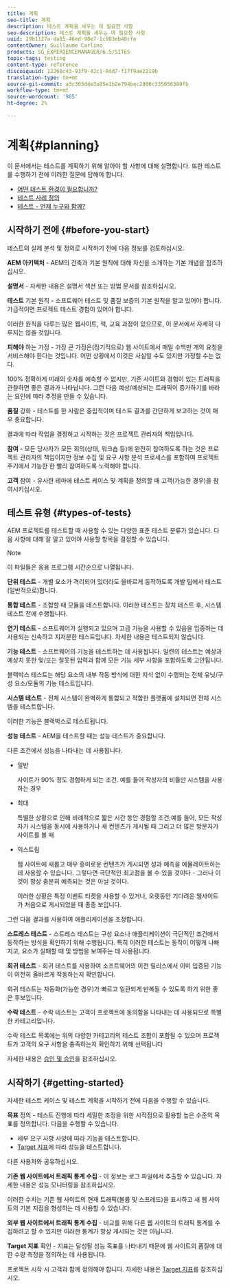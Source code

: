 ```yaml
---
title: 계획
seo-title: 계획
description: 테스트 계획을 세우는 데 필요한 사항
seo-description: 테스트 계획을 세우는 데 필요한 사항
uuid: 29b1127a-da85-46ed-98e7-1c983eb40cfe
contentOwner: Guillaume Carlino
products: SG_EXPERIENCEMANAGER/6.5/SITES
topic-tags: testing
content-type: reference
discoiquuid: 12268c43-93f9-42c1-8dd7-f17f9ae2219b
translation-type: tm+mt
source-git-commit: a3c303d4e3a85e1b2e794bec2006c335056309fb
workflow-type: tm+mt
source-wordcount: '985'
ht-degree: 2%

---
```



# 계획{#planning}

이 문서에서는 테스트를 계획하기 위해 알아야 할 사항에 대해 설명합니다. 또한 테스트를 수행하기 전에 이러한 질문에 답해야 합니다.

* [어떤 테스트 환경이 필요합니까?](/help/sites-developing/test-environments.md)
* [테스트 사례 정의](/help/sites-developing/test-cases.md)
* [테스트 - 언제 누구와 함께?](/help/sites-developing/when-who.md)

## 시작하기 전에 {#before-you-start}

테스트의 실제 분석 및 정의로 시작하기 전에 다음 정보를 검토하십시오.

**AEM 아키텍처**  - AEM의 건축과 기본 원칙에 대해 자신을 소개하는 기본 개념을 참조하십시오.

**설명서**  - 자세한 내용은 설명서 섹션 또는 방법 문서를 참조하십시오.

**테스트**  기본 원칙 - 소프트웨어 테스트 및 품질 보증의 기본 원칙을 알고 있어야 합니다. 가급적이면 프로젝트 테스트 경험이 있어야 합니다.

이러한 원칙을 다루는 많은 웹사이트, 책, 교육 과정이 있으므로, 이 문서에서 자세히 다루지는 않을 것입니다.

**피해야**  하는 가정 - 가장 큰 가정은(정기적으로) 웹 사이트에서 매일 수백만 개의 요청을 서비스해야 한다는 것입니다. 어떤 상황에서 이것은 사실일 수도 있지만 가정할 수는 없다.

100% 정확하게 미래의 숫자를 예측할 수 없지만, 기존 사이트와 경험이 있는 트래픽을 관찰하면 좋은 결과가 나타납니다. 그런 다음 예상/예상되는 트래픽이 증가하기를 바라는 요인에 따라 추정을 만들 수 있습니다.

**품질**  강화 - 테스트를 한 사람은 중립적이며 테스트 결과를 간단하게 보고하는 것이 매우 중요합니다.

결과에 따라 작업을 결정하고 시작하는 것은 프로젝트 관리자의 책임입니다.

**참여**  - 모든 당사자가 모든 회의(상태, 워크숍 등)에 완전히 참여하도록 하는 것은 프로젝트 관리자의 책임이지만 정보 수집 및 요구 사항 분석 프로세스를 포함하여 프로젝트 주기에서 가능한 한 빨리 참여하도록 노력해야 합니다.

**고객**  참여 - 유사한 테마에 테스트 케이스 및 계획을 정의할 때 고객(가능한 경우)을 참여시키십시오.

## 테스트 유형 {#types-of-tests}

AEM 프로젝트를 테스트할 때 사용할 수 있는 다양한 표준 테스트 분류가 있습니다. 다음 사항에 대해 잘 알고 있어야 사용할 항목을 결정할 수 있습니다.

>[!NOTE]
>
>이 파일들은 응용 프로그램 시간순으로 나열됩니다.

**단위 테스트**  - 개별 요소가 격리되어 있더라도 올바르게 동작하도록 개발 팀에서 테스트(일반적으로)합니다.

**통합 테스트**  - 조합할 때 모듈을 테스트합니다. 이러한 테스트는 장치 테스트 후, 시스템 테스트 전에 수행됩니다.

**연기 테스트**  - 소프트웨어가 실행되고 있으며 고급 기능을 사용할 수 있음을 입증하는 데 사용되는 신속하고 지저분한 테스트입니다. 자세한 내용은 테스트되지 않습니다.

**기능 테스트**  - 소프트웨어의 기능을 테스트하는 데 사용됩니다. 일련의 테스트는 예상과 예상치 못한 및/또는 잘못된 입력과 함께 모든 기능 세부 사항을 포함하도록 고안됩니다.

블랙박스 테스트는 해당 요소의 내부 작동 방식에 대한 지식 없이 수행되는 전체 유닛/구성 요소/모듈의 기능 테스트입니다.

**시스템 테스트**  - 전체 시스템이 완벽하게 통합되고 적합한 플랫폼에 설치되면 전체 시스템을 테스트합니다.

이러한 기능은 블랙박스로 테스트됩니다.

**성능 테스트**  - AEM을 테스트할 때는 성능 테스트가 중요합니다.

다른 조건에서 성능을 나타내는 데 사용됩니다.

* 일반

   사이트가 90% 정도 경험하게 되는 조건. 예를 들어 작성자의 비율만 시스템을 사용하는 경우

* 최대

   특별한 상황으로 인해 비례적으로 짧은 시간 동안 경험할 조건;예를 들어, 모든 작성자가 시스템을 동시에 사용하거나 새 컨텐츠가 게시될 때 그리고 더 많은 방문자가 사이트를 볼 때

* 익스트림

   웹 사이트에 새롭고 매우 흥미로운 컨텐츠가 게시되면 성과 예측을 에뮬레이트하는 데 사용할 수 있습니다. 그렇다면 극단적인 최고점을 볼 수 있을 것이다 - 그러나 이것이 항상 충분히 예측되는 것은 아닐 것이다.

   이러한 상황은 특정 이벤트 티켓을 사용할 수 있거나, 오랫동안 기다려온 웹사이트가 처음으로 게시되었을 때 종종 보입니다.

그런 다음 결과를 사용하여 애플리케이션을 조정합니다.

**스트레스 테스트**  - 스트레스 테스트는 구성 요소나 애플리케이션이 극단적인 조건에서 동작하는 방식을 확인하기 위해 수행됩니다. 특히 이러한 테스트는 동작이 어떻게 나빠지고, 요소가 실패할 때 및 방법을 보여주는 데 사용됩니다.

**회귀 테스트**  - 회귀 테스트를 사용하여 소프트웨어의 이전 릴리스에서 이미 입증된 기능이 여전히 올바르게 작동하는지 확인합니다.

회귀 테스트는 자동화(가능한 경우)가 빠르고 일관되게 반복될 수 있도록 하기 위한 좋은 후보입니다.

**수락 테스트**  - 수락 테스트는 고객이 프로젝트에 동의함을 나타내는 데 사용되므로 특별한 카테고리입니다.

수락 테스트 목록에는 위의 다양한 카테고리의 테스트 조합이 포함될 수 있으며 프로젝트가 고객의 요구 사항을 충족하는지 확인하기 위해 선택됩니다

자세한 내용은 [승인 및 승인](/help/sites-developing/acceptance-signoff.md)을 참조하십시오.

## 시작하기 {#getting-started}

자세한 테스트 케이스 및 테스트 계획을 시작하기 전에 다음을 수행할 수 있습니다.

**목표**  정의 - 테스트 진행에 따라 세밀한 조정을 위한 시작점으로 활용할 높은 수준의 목표를 정의합니다. 다음을 수행할 수 있습니다.

* 세부 요구 사항 사양에 따라 기능을 테스트합니다.
* [Target 지표](/help/managing/best-practices-further-reference.md#key-performance-indicators-and-target-metrics)에 따라 성능을 테스트합니다.

다른 사용자와 공유하십시오.

**기존 웹 사이트에서 트래픽 통계 수집**  - 이 정보는 로그 파일에서 추출할 수 있습니다. 자세한 내용은 성능 모니터링을 참조하십시오.

이러한 수치는 기존 웹 사이트의 현재 트래픽(볼륨 및 스프레드)을 표시하고 새 웹 사이트의 기본 지점을 형성하는 데 사용할 수 있습니다.

**외부 웹 사이트에서 트래픽 통계 수집**  - 비교를 위해 다른 웹 사이트의 트래픽 통계를 수집하려고 할 수 있지만 이러한 통계가 항상 게시되는 것은 아닙니다.

**Target 지표**  확인 - 지표는 달성될 성능 목표를 나타내기 때문에 웹 사이트의 품질에 대한 수량 측정을 정의하는 데 사용됩니다.

프로젝트 시작 시 고객과 함께 정의해야 합니다. 자세한 내용은 [Target 지표](/help/sites-developing/planning.md)를 참조하십시오.
